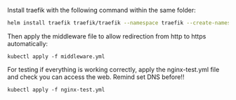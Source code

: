 Install traefik with the following command within the same folder:
```bash
helm install traefik traefik/traefik --namespace traefik --create-namespace --values traefik-values.yml
```

Then apply the middleware file to allow redirection from http to https automatically:
```
kubectl apply -f middleware.yml
```

For testing if everything is working correctly, apply the nginx-test.yml file and check you can access the web. Remind set DNS before!!

```
kubectl apply -f nginx-test.yml
```

